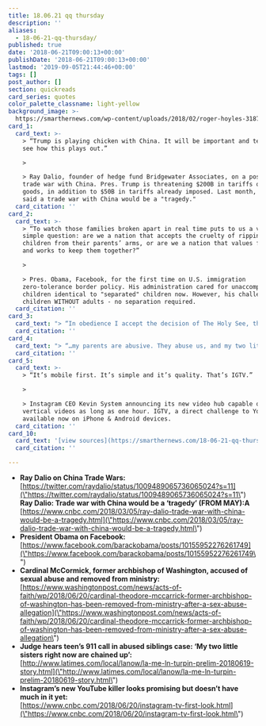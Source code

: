```yaml
---
title: 18.06.21 qq thursday
description: ''
aliases:
  - 18-06-21-qq-thursday/
published: true
date: '2018-06-21T09:00:13+00:00'
publishDate: '2018-06-21T09:00:13+00:00'
lastmod: '2019-09-05T21:44:46+00:00'
tags: []
post_author: []
section: quickreads
card_series: quotes
color_palette_classname: light-yellow
background_image: >-
  https://smarthernews.com/wp-content/uploads/2018/02/roger-hoyles-318739-unsplash-360x360.jpg
card_1:
  card_text: >-
    > “Trump is playing chicken with China. It will be important and telling to
    see how this plays out.”

    > 

    > Ray Dalio, founder of hedge fund Bridgewater Associates, on a possible
    trade war with China. Pres. Trump is threatening $200B in tariffs on Chinese
    goods, in addition to $50B in tariffs already imposed. Last month, Dalio has
    said a trade war with China would be a "tragedy."
  card_citation: ''
card_2:
  card_text: >-
    > “To watch those families broken apart in real time puts to us a very
    simple question: are we a nation that accepts the cruelty of ripping
    children from their parents’ arms, or are we a nation that values families,
    and works to keep them together?”

    > 

    > Pres. Obama, Facebook, for the first time on U.S. immigration
    zero-tolerance border policy. His administration cared for unaccompanied
    children identical to "separated" children now. However, his challenge was
    children WITHOUT adults - no separation required.
  card_citation: ''
card_3:
  card_text: "> “In obedience I accept the decision of The Holy See, that I no longer exercise any public ministry.”n> n> Cardinal Theodore McCormick, former archbishop of Washington, on his removal from ministry after a teenager's sex abuse allegation while he was in New York almost 50 years ago. McCarrick served as D.C.ax19s archbishop from 2001 to 2006."
  card_citation: ''
card_4:
  card_text: "> “…my parents are abusive. They abuse us, and my two little sisters right now are chained up.ax1Dn> n> 17-year-old daughter of David & Louise Turpin to 911 dispatch. Her parents are accused of holding their 13 children captive in a "house of horrors." Mr. & Mrs. Turpin have pleaded not guilty to more than 40 charges including torture, child abuse & false imprisonment. They are being held on $12M bail each."
  card_citation: ''
card_5:
  card_text: >-
    > “It’s mobile first. It’s simple and it’s quality. That’s IGTV.”

    > 

    > Instagram CEO Kevin System announcing its new video hub capable of hosting
    vertical videos as long as one hour. IGTV, a direct challenge to YouTube, is
    available now on iPhone & Android devices.
  card_citation: ''
card_10:
  card_text: '[view sources](https://smarthernews.com/18-06-21-qq-thursday/)'
  card_citation: ''

---
```

*   **Ray Dalio on China Trade Wars:**  
    [https://twitter.com/raydalio/status/1009489065736065024?s=11](\"https://twitter.com/raydalio/status/1009489065736065024?s=11\")  
    **Ray Dalio: Trade war with China would be a ‘tragedy’ (FROM MAY):A**  
    [https://www.cnbc.com/2018/03/05/ray-dalio-trade-war-with-china-would-be-a-tragedy.html](\"https://www.cnbc.com/2018/03/05/ray-dalio-trade-war-with-china-would-be-a-tragedy.html\")
*   **President Obama on Facebook:**  
    [https://www.facebook.com/barackobama/posts/10155952276261749](\"https://www.facebook.com/barackobama/posts/10155952276261749\")
*   **Cardinal McCormick, former archbishop of Washington, accused of sexual abuse and removed from ministry:**  
    [https://www.washingtonpost.com/news/acts-of-faith/wp/2018/06/20/cardinal-theodore-mccarrick-former-archbishop-of-washington-has-been-removed-from-ministry-after-a-sex-abuse-allegation](\"https://www.washingtonpost.com/news/acts-of-faith/wp/2018/06/20/cardinal-theodore-mccarrick-former-archbishop-of-washington-has-been-removed-from-ministry-after-a-sex-abuse-allegation\")
*   **Judge hears teen’s 911 call in abused siblings case: ‘My two little sisters right now are chained up’:**  
    [http://www.latimes.com/local/lanow/la-me-ln-turpin-prelim-20180619-story.html](\"http://www.latimes.com/local/lanow/la-me-ln-turpin-prelim-20180619-story.html\")
*   **Instagram’s new YouTube killer looks promising but doesn’t have much in it yet:**  
    [https://www.cnbc.com/2018/06/20/instagram-tv-first-look.html](\"https://www.cnbc.com/2018/06/20/instagram-tv-first-look.html\")